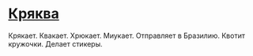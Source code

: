 # [Кряква](https://t.me/cryakwa_bot)
Крякает. Квакает. Хрюкает. Миукает. Отправляет в Бразилию. Квотит кружочки. Делает стикеры.
